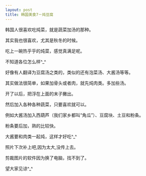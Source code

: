 ```yaml
---
layout: post
title: 韩国美食7－炖豆腐
---
```


<p>韩国人很喜欢吃炖菜，就是蔬菜加汤的那种。</p>



<p>其实我也很喜欢，尤其是秋冬的时候。</p>



<p>吃上一碗热乎乎的炖菜，感觉真满足呢。</p>



<p>不知道各位怎么样^_^</p>



<p>好像有人翻译为豆腐汤之类的，类似的还有泡菜汤、大酱汤等等。</p>



<p>其实做法很简单，如果加骨头或者肉，就先炖肉类。多加些汤。</p>



<p>开了以后，把浮在上面的末子撇出。</p>



<p>然后加入各种各种蔬菜，只要喜欢就可以。</p>



<p>例如大酱汤加入西葫芦（我们家乡都叫“角瓜”）、豆腐块、土豆和粉条。</p>



<p>粉条要后加，熟的比较快。</p>



<p>大酱要和肉类一起炖，这样才好吃^_^</p>



<p>照片下次补上吧,因为太大,没传上去。</p>



<p>剪裁图片的软件因为换了电脑，找不到了。</p>



<p>望大家见谅^_^</p>


